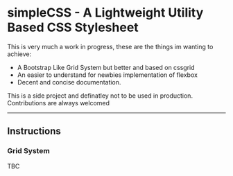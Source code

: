 # simpleCSS - A Lightweight Utility Based CSS Stylesheet

This is very much a work in progress, these are the things im wanting to achieve:
* A Bootstrap Like Grid System but better and based on cssgrid
* An easier to understand for newbies implementation of flexbox
* Decent and concise documentation.

This is a side project and definatley not to be used in production. Contributions are always welcomed

---

## Instructions

### Grid System
TBC
